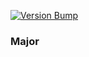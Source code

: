 [![Version Bump](https://github.com/go-dima/semver-testsite/actions/workflows/semver-workflow.yml/badge.svg)](https://github.com/go-dima/semver-testsite/actions/workflows/semver-workflow.yml)

### Major

